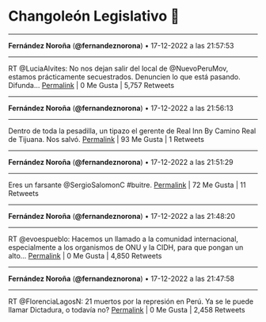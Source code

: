 # Changoleón Legislativo 🙈
*****
**Fernández Noroña** (**@fernandeznorona**) • 17-12-2022 a las 21:57:53
*****
RT @LuciaAlvites: No nos dejan salir del local de @NuevoPeruMov, estamos prácticamente secuestrados. Denuncien lo que está pasando. Difunda…
[Permalink](https://twitter.com/fernandeznorona/status/1604355247152955393) | 0 Me Gusta | 5,757 Retweets
*****
**Fernández Noroña** (**@fernandeznorona**) • 17-12-2022 a las 21:56:13
*****
Dentro de toda la pesadilla, un tipazo el gerente de Real Inn By Camino Real de Tijuana. Nos salvó.
[Permalink](https://twitter.com/fernandeznorona/status/1604354827517140993) | 93 Me Gusta | 1 Retweets
*****
**Fernández Noroña** (**@fernandeznorona**) • 17-12-2022 a las 21:51:29
*****
Eres un farsante @SergioSalomonC #buitre.
[Permalink](https://twitter.com/fernandeznorona/status/1604353639887171584) | 72 Me Gusta | 11 Retweets
*****
**Fernández Noroña** (**@fernandeznorona**) • 17-12-2022 a las 21:48:20
*****
RT @evoespueblo: Hacemos un llamado a la comunidad internacional, especialmente a los organismos de ONU y la CIDH, para que pongan un alto…
[Permalink](https://twitter.com/fernandeznorona/status/1604352845989367808) | 0 Me Gusta | 4,850 Retweets
*****
**Fernández Noroña** (**@fernandeznorona**) • 17-12-2022 a las 21:47:58
*****
RT @FlorenciaLagosN: 21 muertos por la represión en Perú. Ya se le puede llamar Dictadura, o todavía no?
[Permalink](https://twitter.com/fernandeznorona/status/1604352751948791808) | 0 Me Gusta | 2,458 Retweets